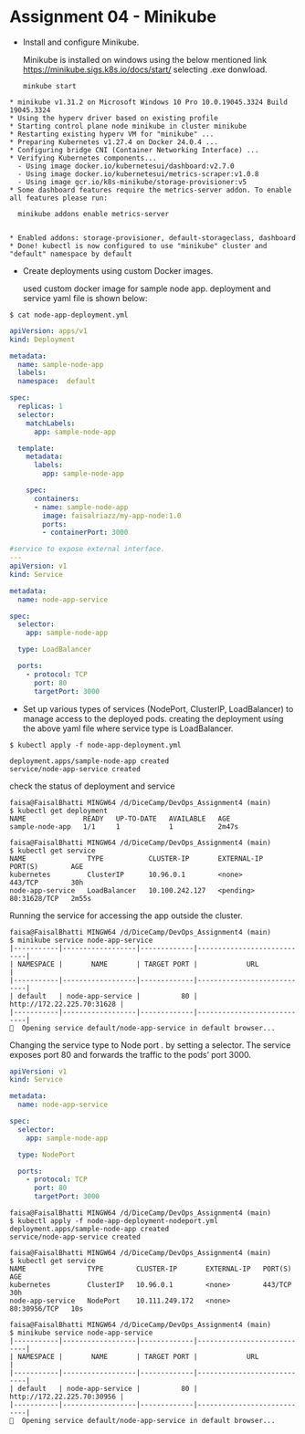 # Assignment 04 - Minikube
* Install and configure Minikube.
  
  Minikube is installed on windows using the below mentioned link
  <https://minikube.sigs.k8s.io/docs/start/> selecting .exe donwload. 

  ```minkube start```
  
``` $ minikube start
* minikube v1.31.2 on Microsoft Windows 10 Pro 10.0.19045.3324 Build 19045.3324
* Using the hyperv driver based on existing profile
* Starting control plane node minikube in cluster minikube
* Restarting existing hyperv VM for "minikube" ...
* Preparing Kubernetes v1.27.4 on Docker 24.0.4 ...
* Configuring bridge CNI (Container Networking Interface) ...
* Verifying Kubernetes components...
  - Using image docker.io/kubernetesui/dashboard:v2.7.0
  - Using image docker.io/kubernetesui/metrics-scraper:v1.0.8
  - Using image gcr.io/k8s-minikube/storage-provisioner:v5
* Some dashboard features require the metrics-server addon. To enable all features please run:

  minikube addons enable metrics-server


* Enabled addons: storage-provisioner, default-storageclass, dashboard
* Done! kubectl is now configured to use "minikube" cluster and "default" namespace by default
```

* Create deployments using custom Docker images.

  used custom docker image for sample node app. deployment and service yaml file is shown below:


```$ cat node-app-deployment.yml```
```yaml
apiVersion: apps/v1
kind: Deployment

metadata:
  name: sample-node-app
  labels:
  namespace:  default

spec:
  replicas: 1
  selector:
    matchLabels:
      app: sample-node-app

  template:
    metadata:
      labels:
        app: sample-node-app

    spec:
      containers:
      - name: sample-node-app
        image: faisalriazz/my-app-node:1.0
        ports:
        - containerPort: 3000

#service to expose external interface.
---
apiVersion: v1
kind: Service

metadata:
  name: node-app-service

spec:
  selector:
    app: sample-node-app

  type: LoadBalancer

  ports:
    - protocol: TCP
      port: 80
      targetPort: 3000
```
* Set up various types of services (NodePort, ClusterIP, LoadBalancer) to manage access to the deployed pods.
creating the deployment using the above yaml file where service 
type is LoadBalancer.

```$ kubectl apply -f node-app-deployment.yml```

```
deployment.apps/sample-node-app created
service/node-app-service created
```
check the status of deployment and service
```
faisa@FaisalBhatti MINGW64 /d/DiceCamp/DevOps_Assignment4 (main)
$ kubectl get deployment
NAME              READY   UP-TO-DATE   AVAILABLE   AGE
sample-node-app   1/1     1            1           2m47s

faisa@FaisalBhatti MINGW64 /d/DiceCamp/DevOps_Assignment4 (main)
$ kubectl get service
NAME               TYPE           CLUSTER-IP       EXTERNAL-IP   PORT(S)        AGE
kubernetes         ClusterIP      10.96.0.1        <none>        443/TCP        30h
node-app-service   LoadBalancer   10.100.242.127   <pending>     80:31628/TCP   2m55s

```
Running the service for accessing the app outside the cluster.
```
faisa@FaisalBhatti MINGW64 /d/DiceCamp/DevOps_Assignment4 (main)
$ minikube service node-app-service
|-----------|------------------|-------------|----------------------------|
| NAMESPACE |       NAME       | TARGET PORT |            URL             |
|-----------|------------------|-------------|----------------------------|
| default   | node-app-service |          80 | http://172.22.225.70:31628 |
|-----------|------------------|-------------|----------------------------|
🎉  Opening service default/node-app-service in default browser...

```
Changing the service type to Node port . by setting a selector. The service exposes port 80 and forwards the traffic to the pods’ port 3000.

```yaml
apiVersion: v1
kind: Service

metadata:
  name: node-app-service

spec:
  selector:
    app: sample-node-app

  type: NodePort

  ports:
    - protocol: TCP
      port: 80
      targetPort: 3000
```

```
faisa@FaisalBhatti MINGW64 /d/DiceCamp/DevOps_Assignment4 (main)
$ kubectl apply -f node-app-deployment-nodeport.yml
deployment.apps/sample-node-app created
service/node-app-service created

faisa@FaisalBhatti MINGW64 /d/DiceCamp/DevOps_Assignment4 (main)
$ kubectl get service
NAME               TYPE        CLUSTER-IP       EXTERNAL-IP   PORT(S)        AGE
kubernetes         ClusterIP   10.96.0.1        <none>        443/TCP        30h
node-app-service   NodePort    10.111.249.172   <none>        80:30956/TCP   10s

faisa@FaisalBhatti MINGW64 /d/DiceCamp/DevOps_Assignment4 (main)
$ minikube service node-app-service
|-----------|------------------|-------------|----------------------------|
| NAMESPACE |       NAME       | TARGET PORT |            URL             |
|-----------|------------------|-------------|----------------------------|
| default   | node-app-service |          80 | http://172.22.225.70:30956 |
|-----------|------------------|-------------|----------------------------|
🎉  Opening service default/node-app-service in default browser...

```



   

  